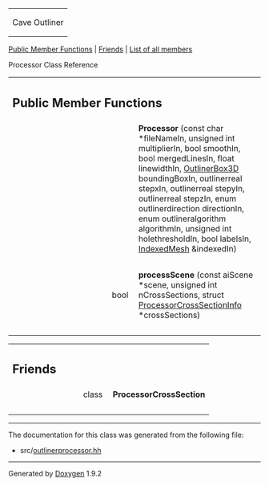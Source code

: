 <table data-cellspacing="0" data-cellpadding="0">
<colgroup>
<col style="width: 100%" />
</colgroup>
<tbody>
<tr class="odd" style="height: 56px;">
<td id="projectalign" style="padding-left: 0.5em"><div id="projectname">
Cave Outliner
</div></td>
</tr>
</tbody>
</table>

[Public Member Functions](#pub-methods) | [Friends](#friends) | [List of
all members](class_processor-members.md)

Processor Class Reference

<table class="memberdecls">
<colgroup>
<col style="width: 50%" />
<col style="width: 50%" />
</colgroup>
<tbody>
<tr class="odd heading">
<td colspan="2"><h2 id="public-member-functions" class="groupheader"><span id="pub-methods"></span> Public Member Functions</h2></td>
</tr>
<tr class="even memitem:a29c77668a4dd09c43c88ad02ba6cc34b">
<td style="text-align: right;" class="memItemLeft" data-valign="top"><span id="a29c77668a4dd09c43c88ad02ba6cc34b"></span>  </td>
<td class="memItemRight" data-valign="bottom"><strong>Processor</strong> (const char *fileNameIn, unsigned int multiplierIn, bool smoothIn, bool mergedLinesIn, float linewidthIn, <a href="https://github.com/jariarkko/cave-outliner/blob/master/doc/class_outliner_box3_d.md" class="el">OutlinerBox3D</a> boundingBoxIn, outlinerreal stepxIn, outlinerreal stepyIn, outlinerreal stepzIn, enum outlinerdirection directionIn, enum outlineralgorithm algorithmIn, unsigned int holethresholdIn, bool labelsIn, <a href="https://github.com/jariarkko/cave-outliner/blob/master/doc/class_indexed_mesh.md" class="el">IndexedMesh</a> &amp;indexedIn)</td>
</tr>
<tr class="odd separator:a29c77668a4dd09c43c88ad02ba6cc34b">
<td colspan="2" class="memSeparator"> </td>
</tr>
<tr class="even memitem:ac9ea1cec3c065afad46bb6ef7c21a934">
<td style="text-align: right;" class="memItemLeft" data-valign="top"><span id="ac9ea1cec3c065afad46bb6ef7c21a934"></span> bool </td>
<td class="memItemRight" data-valign="bottom"><strong>processScene</strong> (const aiScene *scene, unsigned int nCrossSections, struct <a href="struct_processor_cross_section_info.md" class="el">ProcessorCrossSectionInfo</a> *crossSections)</td>
</tr>
<tr class="odd separator:ac9ea1cec3c065afad46bb6ef7c21a934">
<td colspan="2" class="memSeparator"> </td>
</tr>
</tbody>
</table>

<table class="memberdecls">
<colgroup>
<col style="width: 50%" />
<col style="width: 50%" />
</colgroup>
<tbody>
<tr class="odd heading">
<td colspan="2"><h2 id="friends" class="groupheader"><span id="friends"></span> Friends</h2></td>
</tr>
<tr class="even memitem:ae10b7fc1984e6fb27901b0cd87838a72">
<td style="text-align: right;" class="memItemLeft" data-valign="top"><span id="ae10b7fc1984e6fb27901b0cd87838a72"></span> class </td>
<td class="memItemRight" data-valign="bottom"><strong>ProcessorCrossSection</strong></td>
</tr>
<tr class="odd separator:ae10b7fc1984e6fb27901b0cd87838a72">
<td colspan="2" class="memSeparator"> </td>
</tr>
</tbody>
</table>

------------------------------------------------------------------------

The documentation for this class was generated from the following file:

-   src/<a href="outlinerprocessor_8hh_source.md" class="el">outlinerprocessor.hh</a>

------------------------------------------------------------------------

<span class="small">Generated
by [Doxygen](https://www.doxygen.org/index.md)
1.9.2</span>
